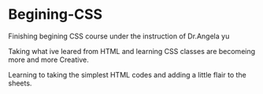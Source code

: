 # Begining-CSS
Finishing begining CSS course under the instruction of Dr.Angela yu

Taking what ive leared from HTML and learning CSS classes are becomeing more and more Creative.

Learning to taking the simplest HTML codes and adding a little flair to the sheets.
